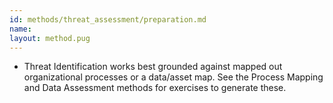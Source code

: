 ```yaml
---
id: methods/threat_assessment/preparation.md
name: 
layout: method.pug
---
```


* Threat Identification works best grounded against mapped out organizational processes or a data/asset map. See the Process Mapping and Data Assessment methods for exercises to generate these.

